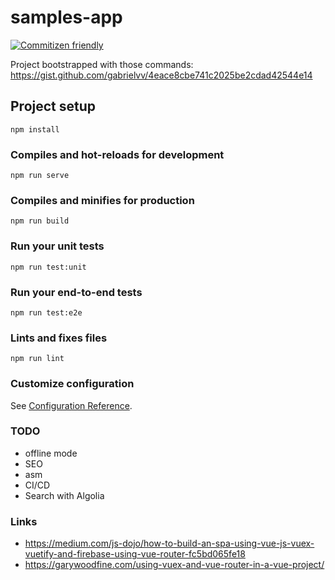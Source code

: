 # samples-app
[![Commitizen friendly](https://img.shields.io/badge/commitizen-friendly-brightgreen.svg)](http://commitizen.github.io/cz-cli/)

Project bootstrapped with those commands: https://gist.github.com/gabrielvv/4eace8cbe741c2025be2cdad42544e14

## Project setup
```
npm install
```

### Compiles and hot-reloads for development
```
npm run serve
```

### Compiles and minifies for production
```
npm run build
```

### Run your unit tests
```
npm run test:unit
```

### Run your end-to-end tests
```
npm run test:e2e
```

### Lints and fixes files
```
npm run lint
```

### Customize configuration
See [Configuration Reference](https://cli.vuejs.org/config/).

### TODO

- offline mode
- SEO
- asm
- CI/CD
- Search with Algolia

### Links

- https://medium.com/js-dojo/how-to-build-an-spa-using-vue-js-vuex-vuetify-and-firebase-using-vue-router-fc5bd065fe18
- https://garywoodfine.com/using-vuex-and-vue-router-in-a-vue-project/